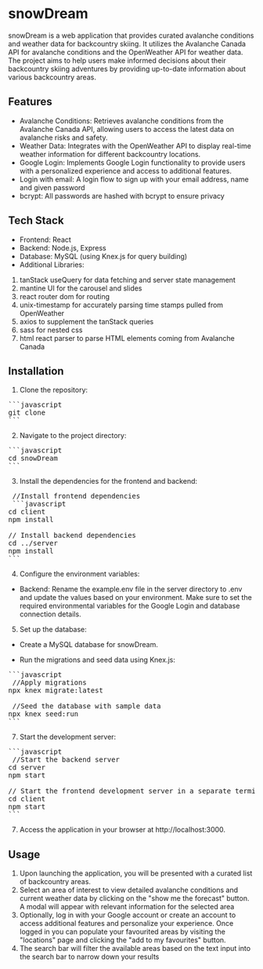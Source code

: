 # snowDream
snowDream is a web application that provides curated avalanche conditions and weather data for backcountry skiing. It utilizes the Avalanche Canada API for avalanche conditions and the OpenWeather API for weather data. The project aims to help users make informed decisions about their backcountry skiing adventures by providing up-to-date information about various backcountry areas.

## Features
- Avalanche Conditions: Retrieves avalanche conditions from the Avalanche Canada API, allowing users to access the latest data on avalanche risks and safety.
- Weather Data: Integrates with the OpenWeather API to display real-time weather information for different backcountry locations.
- Google Login: Implements Google Login functionality to provide users with a personalized experience and access to additional features.
- Login with email: A login flow to sign up with your email address, name and given password 
- bcrypt: All passwords are hashed with bcrypt to ensure privacy

## Tech Stack
- Frontend: React
- Backend: Node.js, Express
- Database: MySQL (using Knex.js for query building)
- Additional Libraries: 
1. tanStack useQuery for data fetching and server state management
2. mantine UI for the carousel and slides
3. react router dom for routing
4. unix-timestamp for accurately parsing time stamps pulled from OpenWeather
5. axios to supplement the tanStack queries
6. sass for nested css
7. html react parser to parse HTML elements coming from Avalanche Canada

## Installation
1. Clone the repository:

<pre>
```javascript
git clone <repository-url>
```
</pre>

2. Navigate to the project directory:
<pre>
```javascript
cd snowDream
```
</pre>
3. Install the dependencies for the frontend and backend:
<pre>
 //Install frontend dependencies
 ```javascript
cd client
npm install

// Install backend dependencies
cd ../server
npm install
```
</pre>

4. Configure the environment variables:

- Backend: Rename the example.env file in the server directory to .env and update the values based on your environment. Make sure to set the required environmental variables for the Google Login and database connection details.

5. Set up the database:

- Create a MySQL database for snowDream.

- Run the migrations and seed data using Knex.js:

<pre>
```javascript
 //Apply migrations
npx knex migrate:latest

 //Seed the database with sample data
npx knex seed:run
```
</pre>

7. Start the development server:
<pre>
```javascript
 //Start the backend server
cd server
npm start

// Start the frontend development server in a separate terminal
cd client
npm start
```
</pre>
7. Access the application in your browser at http://localhost:3000.

## Usage
1. Upon launching the application, you will be presented with a curated list of backcountry areas.
2. Select an area of interest to view detailed avalanche conditions and current weather data by clicking on the "show me the forecast" button. A modal will appear with relevant information for the selected area
3. Optionally, log in with your Google account or create an account to access additional features and personalize your experience. Once logged in you can populate your favourited areas by visiting the "locations" page and clicking the "add to my favourites" button.
4. The search bar will filter the available areas based on the text input into the search bar to narrow down your results